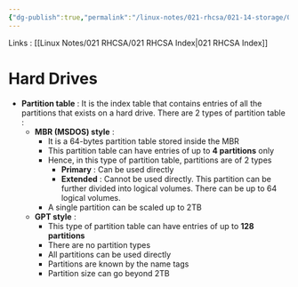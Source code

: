 ```yaml
---
{"dg-publish":true,"permalink":"/linux-notes/021-rhcsa/021-14-storage/021-14-4-hard-drives/"}
---
```


Links : [[Linux Notes/021 RHCSA/021 RHCSA Index\|021 RHCSA Index]]

# Hard Drives

- **Partition table** : It is the index table that contains entries of all the partitions that exists on a hard drive. There are 2 types of partition table :
	- **MBR (MSDOS) style** :
		- It is a 64-bytes partition table stored inside the MBR
		- This partition table can have entries of up to **4 partitions** only
		- Hence, in this type of partition table, partitions are of 2 types
			- **Primary** : Can be used directly
			- **Extended** : Cannot be used directly. This partition can be further divided into logical volumes. There can be up to 64 logical volumes.
		- A single partition can be scaled up to 2TB
	- **GPT style** :
		- This type of partition table can have entries of up to **128 partitions**
		- There are no partition types
		- All partitions can be used directly
		- Partitions are known by the name tags
		- Partition size can go beyond 2TB